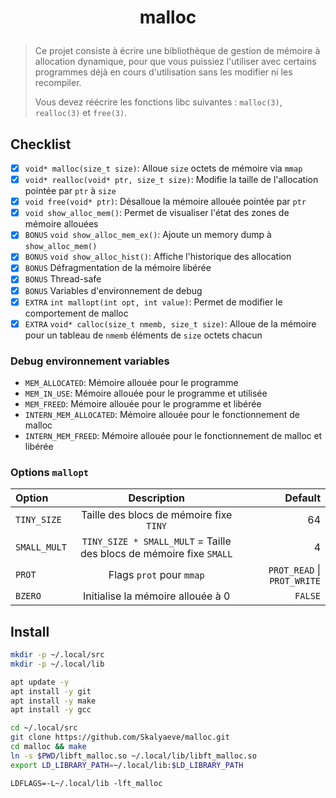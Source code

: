 # <p align="center">malloc</p>
> Ce projet consiste à écrire une bibliothèque de gestion de mémoire à allocation dynamique, pour que vous puissiez l'utiliser avec certains programmes déjà en cours d'utilisation sans les modifier ni les recompiler.
>
> Vous devez réécrire les fonctions libc suivantes : `malloc(3)`, `realloc(3)` et `free(3)`.

## Checklist

* [x] `void* malloc(size_t size)`: Alloue `size` octets de mémoire via `mmap`
* [x] `void* realloc(void* ptr, size_t size)`: Modifie la taille de l'allocation pointée par `ptr` à `size`
* [x] `void free(void* ptr)`: Désalloue la mémoire allouée pointée par `ptr`
* [x] `void show_alloc_mem()`: Permet de visualiser l'état des zones de mémoire allouées
* [x] `BONUS` `void show_alloc_mem_ex()`: Ajoute un memory dump à `show_alloc_mem()`
* [x] `BONUS` `void show_alloc_hist()`: Affiche l'historique des allocation
* [x] `BONUS` Défragmentation de la mémoire libérée
* [x] `BONUS` Thread-safe
* [x] `BONUS` Variables d'environnement de debug
* [x] `EXTRA` `int mallopt(int opt, int value)`: Permet de modifier le comportement de malloc
* [x] `EXTRA` `void* calloc(size_t nmemb, size_t size)`: Alloue de la mémoire pour un tableau de `nmemb` éléments de `size` octets chacun

### Debug environnement variables

* `MEM_ALLOCATED`: Mémoire allouée pour le programme
* `MEM_IN_USE`: Mémoire allouée pour le programme et utilisée
* `MEM_FREED`: Mémoire allouée pour le programme et libérée
* `INTERN_MEM_ALLOCATED`: Mémoire allouée pour le fonctionnement de malloc
* `INTERN_MEM_FREED`: Mémoire allouée pour le fonctionnement de malloc et libérée

### Options `mallopt`

| Option | Description | Default |
|:-|:-:|-:|
| `TINY_SIZE` | Taille des blocs de mémoire fixe `TINY` | 64 |
| `SMALL_MULT` | `TINY_SIZE * SMALL_MULT` = Taille des blocs de mémoire fixe `SMALL` | 4 |
| `PROT` | Flags `prot` pour `mmap` | `PROT_READ` \| `PROT_WRITE` |
| `BZERO` | Initialise la mémoire allouée à 0 | `FALSE` |

## Install
```bash
mkdir -p ~/.local/src
mkdir -p ~/.local/lib

apt update -y
apt install -y git
apt install -y make
apt install -y gcc
```

```bash
cd ~/.local/src
git clone https://github.com/Skalyaeve/malloc.git
cd malloc && make
ln -s $PWD/libft_malloc.so ~/.local/lib/libft_malloc.so
export LD_LIBRARY_PATH=~/.local/lib:$LD_LIBRARY_PATH
```

```
LDFLAGS=-L~/.local/lib -lft_malloc
```

